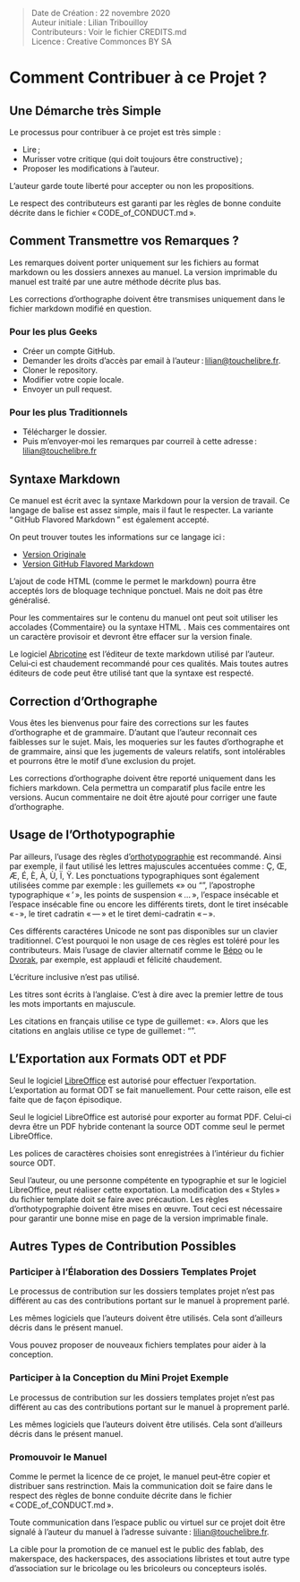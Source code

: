> Date de Création : 22 novembre 2020<br>
> Auteur initiale : Lilian Tribouilloy<br>
> Contributeurs : Voir le fichier CREDITS.md<br>
> Licence : Creative Commonces BY SA<br>

# Comment Contribuer à ce Projet ?


## Une Démarche très Simple

Le processus pour contribuer à ce projet est très simple :
* Lire ;
* Murisser votre critique (qui doit toujours être constructive) ;
* Proposer les modifications à l’auteur.

L’auteur garde toute liberté pour accepter ou non les propositions.

Le respect des contributeurs est garanti par les règles de bonne conduite décrite dans le fichier « CODE_of_CONDUCT.md ».


## Comment Transmettre vos Remarques ?

Les remarques doivent porter uniquement sur les fichiers au format markdown ou les dossiers annexes au manuel. La version imprimable du manuel est traité par une autre méthode décrite plus bas.

Les corrections d’orthographe doivent être transmises uniquement dans le fichier markdown modifié en question.

### Pour les plus Geeks

* Créer un compte GitHub.
* Demander les droits d’accès par email à l’auteur : lilian@touchelibre.fr.
* Cloner le repository.
* Modifier votre copie locale.
* Envoyer un pull request.

### Pour les plus Traditionnels

* Télécharger le dossier.
* Puis m’envoyer‑moi les remarques par courreil à cette adresse : lilian@touchelibre.fr


## Syntaxe Markdown

Ce manuel est écrit avec la syntaxe Markdown pour la version de travail. Ce langage de balise est assez simple, mais il faut le respecter. La variante “ GitHub Flavored Markdown ” est également accepté.

On peut trouver toutes les informations sur ce langage ici :
* [Version Originale](https://daringfireball.net/projects/markdown/)
* [Version GitHub Flavored Markdown](https://github.github.com/gfm/)

L’ajout de code HTML (comme le permet le markdown) pourra être acceptés lors de bloquage technique ponctuel. Mais ne doit pas être généralisé.

Pour les commentaires sur le contenu du manuel ont peut soit utiliser les accolades {Commentaire} ou la syntaxe HTML <!--Commentaire-->. Mais ces commentaires ont un caractère provisoir et devront être effacer sur la version finale.

Le logiciel [Abricotine](http://abricotine.brrd.fr/) est l’éditeur de texte markdown utilisé par l’auteur. Celui‑ci est chaudement recommandé pour ces qualités. Mais toutes autres éditeurs de code peut être utilisé tant que la syntaxe est respecté.


## Correction d’Orthographe

Vous êtes les bienvenus pour faire des corrections sur les fautes d’orthographe et de grammaire. D’autant que l’auteur reconnait ces faiblesses sur le sujet. Mais, les moqueries sur les fautes d’orthographe et de grammaire, ainsi que les jugements de valeurs relatifs, sont intolérables et pourrons être le motif d’une exclusion du projet.

Les corrections d’orthographe doivent être reporté uniquement dans les fichiers markdown. Cela permettra un comparatif plus facile entre les versions. Aucun commentaire ne doit être ajouté pour corriger une faute d’orthographe.


## Usage de l’Orthotypographie

Par ailleurs, l’usage des règles d’[orthotypographie](http://www.orthotypographie.fr/) est recommandé. Ainsi par exemple, il faut utilisé les lettres majuscules accentuées comme : Ç, Œ, Æ, É, È, À, Ù, Ï, Ÿ. Les ponctuations typographiques sont également utilisées comme par exemple : les guillemets «» ou “”, l’apostrophe typographique « ’ », les points de suspension « … », l’espace insécable et l’espace insécable fine ou encore les différents tirets, dont le tiret insécable « ‑ », le tiret cadratin « — » et le tiret demi-cadratin « – ».

Ces différents caractéres Unicode ne sont pas disponibles sur un clavier traditionnel. C’est pourquoi le non usage de ces règles est toléré pour les contributeurs. Mais l’usage de clavier alternatif comme le [Bépo](https://bepo.fr/wiki/Accueil) ou le [Dvorak](https://fr.wikipedia.org/wiki/Disposition_Dvorak), par exemple, est applaudi et félicité chaudement.

L’écriture inclusive n’est pas utilisé.

Les titres sont écrits à l’anglaise. C’est à dire avec la premier lettre de tous les mots importants en majuscule.

Les citations en français utilise ce type de guillemet : «». Alors que les citations en anglais utilise ce type de guillemet : “”.


## L’Exportation aux Formats ODT et PDF

Seul le logiciel [LibreOffice](https://fr.libreoffice.org/) est autorisé pour effectuer l’exportation. L’exportation au format ODT se fait manuellement. Pour cette raison, elle est faite que de façon épisodique.

Seul le logiciel LibreOffice est autorisé pour exporter au format PDF. Celui‑ci devra être un PDF hybride contenant la source ODT comme seul le permet LibreOffice.

Les polices de caractères choisies sont enregistrées à l’intérieur du fichier source ODT.

Seul l’auteur, ou une personne compétente en typographie et sur le logiciel LibreOffice, peut réaliser cette exportation. La modification des « Styles » du fichier template doit se faire avec précaution. Les règles d’orthotypographie doivent être mises en œuvre. Tout ceci est nécessaire pour garantir une bonne mise en page de la version imprimable finale.


## Autres Types de Contribution Possibles

### Participer à l’Élaboration des Dossiers Templates Projet

Le processus de contribution sur les dossiers templates projet n’est pas différent au cas des contributions portant sur le manuel à proprement parlé.

Les mêmes logiciels que l’auteurs doivent être utilisés. Cela sont d’ailleurs décris dans le présent manuel.

Vous pouvez proposer de nouveaux fichiers templates pour aider à la conception.


### Participer à la Conception du Mini Projet Exemple

Le processus de contribution sur les dossiers templates projet n’est pas différent au cas des contributions portant sur le manuel à proprement parlé.

Les mêmes logiciels que l’auteurs doivent être utilisés. Cela sont d’ailleurs décris dans le présent manuel.


### Promouvoir le Manuel

Comme le permet la licence de ce projet, le manuel peut‑être copier et distribuer sans restrinction. Mais la communication doit se faire dans le respect des règles de bonne conduite décrite dans le fichier « CODE_of_CONDUCT.md ».

Toute communication dans l’espace public ou virtuel sur ce projet doit être signalé à l’auteur du manuel à l’adresse suivante : lilian@touchelibre.fr.

La cible pour la promotion de ce manuel est le public des fablab, des makerspace, des hackerspaces, des associations libristes et tout autre type d’association sur le bricolage ou les bricoleurs ou concepteurs isolés.

